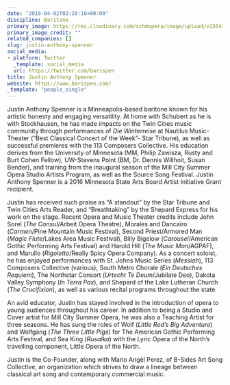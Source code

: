 ```yaml
---
date: "2019-04-02T02:28:18+00:00"
discipline: Baritone
primary_image: https://res.cloudinary.com/schmopera/image/upload/v1554172043/media/2019/04/JustinSpenner.jpg
primary_image_credit: ""
related_companies: []
slug: justin-anthony-spenner
social_media:
- platform: Twitter
  _template: social_media
  url: https://twitter.com/barispen
title: Justin Anthony Spenner
website: https://www.barispen.com/
_template: "people_single"
---
```

Justin Anthony Spenner is a Minneapolis-based baritone known for his artistic honesty and engaging versatility.  At home with Schubert as he is with Stockhausen, he has made impacts on the Twin Cities music community through performances of _Die Winterreise_ at Nautilus Music-Theater (“Best Classical Concert of the Week”- Star Tribune), as well as successful premieres with the 113 Composers Collective.  His education derives from the University of Minnesota (MM, Philip Zawisza, Rusty and Burt Cohen Fellow), UW-Stevens Point (BM, Dr. Dennis Willhoit, Susan Bender), and training from the inaugural season of the Mill City Summer Opera Studio Artists Program, as well as the Source Song Festival.  Justin Anthony Spenner is a 2016 Minnesota State Arts Board Artist Initiative Grant recipient. 

Justin has received such praise as “A standout” by the Star Tribune and Twin Cities Arts Reader, and “Breathtaking” by the Shepard Express for his work on the stage. Recent Opera and Music Theater credits include John Sorel (_The Consul_/Arbeit Opera Theatre), Morales and Dancaïro (_Carmen_/Pine Mountain Music Festival), Second Priest/Armored Man (_Magic Flute_/Lakes Area Music Festival), Billy Bigelow (_Carousel_/American Gothic Performing Arts Festival) and Harold Hill (_The Music Man_/AGPAF), and Marullo (_Rigoletto_/Really Spicy Opera Company).  As a concert soloist, he has enjoyed performances with St. Johns Music Series (_Messiah_), 113 Composers Collective (various), South Metro Chorale (_Ein Deutsches Requiem_), The Northstar Consort (_Urtecht Te Deum_/Jubilate Deo), Dakota Valley Symphony (_In Terra Pax_), and Shepard of the Lake Lutheran Church (_The Crucifixion_), as well as various recital programs throughout the state.   

An avid educator, Justin has stayed involved in the introduction of opera to young audiences throughout his career.  In addition to being a Studio and Cover artist for Mill City Summer Opera, he was also a Teaching Artist for three seasons.  He has sung the roles of Wolf (_Little Red’s Big Adventure_) and Wolfgang (_The Three Little Pigs_) for The American Gothic Performing Arts Festival, and Sea King (_Rusalka_) with the Lyric Opera of the North’s travelling component, Little Opera of the North.

Justin is the Co-Founder, along with Mario Angèl Perez, of B-Sides Art Song Collective, an organization which strives to draw a lineage between classical art song and contemporary commercial music.
